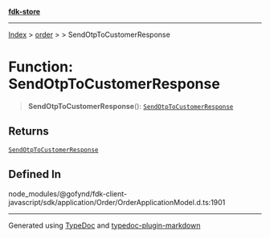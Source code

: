 [**fdk-store**](../../../README.md)
***

[Index](../../../API.md) > [order](../../README.md) > [<internal>](../README.md) > SendOtpToCustomerResponse

# Function: SendOtpToCustomerResponse

> **SendOtpToCustomerResponse**(): [`SendOtpToCustomerResponse`](../type-aliases/type-alias.SendOtpToCustomerResponse.md)

## Returns

[`SendOtpToCustomerResponse`](../type-aliases/type-alias.SendOtpToCustomerResponse.md)

## Defined In

node\_modules/@gofynd/fdk-client-javascript/sdk/application/Order/OrderApplicationModel.d.ts:1901

***
Generated using [TypeDoc](https://typedoc.org/) and [typedoc-plugin-markdown](https://www.npmjs.com/package/typedoc-plugin-markdown)
